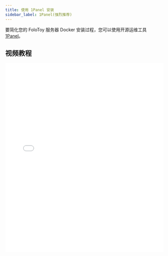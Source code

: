 ```yaml
---
title: 使用 1Panel 安装
sidebar_label: 1Panel(强烈推荐)
---
```


要简化您的 FoloToy 服务器 Docker 安装过程，您可以使用开源运维工具[1Panel](https://github.com/1Panel-dev/1Panel)。

## 视频教程

<iframe width="100%" height="600" src="//player.bilibili.com/player.html?aid=450359425&bvid=BV13j411v7Bb&cid=1313086032&p=1" scrolling="no" border="0" frameborder="no" framespacing="0" allowfullscreen="true"> </iframe>